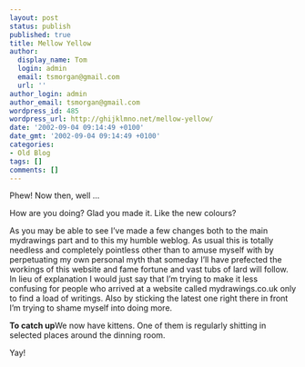 ```yaml
---
layout: post
status: publish
published: true
title: Mellow Yellow
author:
  display_name: Tom
  login: admin
  email: tsmorgan@gmail.com
  url: ''
author_login: admin
author_email: tsmorgan@gmail.com
wordpress_id: 485
wordpress_url: http://ghijklmno.net/mellow-yellow/
date: '2002-09-04 09:14:49 +0100'
date_gmt: '2002-09-04 09:14:49 +0100'
categories:
- Old Blog
tags: []
comments: []
---
```

<p>Phew! Now then, well ... </p>

<p>How are you doing? Glad you made it. Like the new colours?</p>

<p>As you may be able to see I&#8217;ve made a few changes both to the main mydrawings part and to this my humble weblog. As usual this is totally needless and completely pointless other than to amuse myself with by perpetuating my own personal myth that someday I&#8217;ll have prefected the workings of this website and fame fortune and vast tubs of lard will follow. In lieu of explanation I would just say that I&#8217;m trying to make it less confusing for people who arrived at a website called mydrawings.co.uk only to find a load of writings. Also by sticking the latest one right there in front I&#8217;m trying to shame myself into doing more.</p>

<p><b>To catch up</b>We now have kittens. One of them is regularly shitting in selected places around the dinning room.</p>

<p>Yay!</p>


